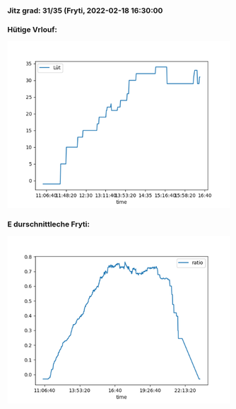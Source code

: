 ### Jitz grad: 31/35 (Fryti, 2022-02-18 16:30:00

### Hütige Vrlouf:
![Graph](Today.png)

### E durschnittleche Fryti:
![Graph](Fryti.png)